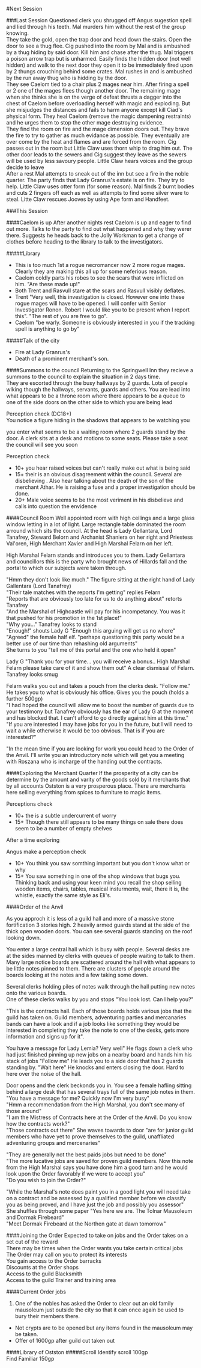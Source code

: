 #Next Session

###Last Session
Questioned clerk you shrugged off Angus sugestion spell and lied through his teeth. Mal murders him without the rest of the group knowing.  
They take the gold, open the trap door and head down the stairs. Open the door to see a thug flee. Cig pushed into the room by Mal and is ambushed by a thug hiding by said door. Kill him and chase after the thug. Mal triggers a poison arrow trap but is unharmed. Easily finds the hidden door (not well hidden) and walk to the next door they open it to be immediately fired upon by 2 thungs crouching behind some crates. Mal rushes in and is ambushed by the run away thug who is hidding by the door.  
They see Caelom tied to a chair plus 2 mages near him. After firing a spell or 2 one of the mages flees though another door. The remaining mage when she thinks she is on the verge of defeat thrusts a dagger into the chest of Caelom before overloading herself with magic and exploding. But she misjudges the distances and fails to harm anyone except kill Ciad's physical form.
They heal Caelom (remove the magic dampening restraints) and he urges them to stop the other mage destroying evidence.  
They find the room on fire and the mage dimension doors out. They brave the fire to try to gather as much evidance as possible. They eventually are over come by the heat and flames and are forced from the room. Cig passes out in the room but Little Claw uses thorn whip to drag him out. The other door leads to the sewers and Cig suggest they leave as the sewers will be used by less savoury people. Little Claw hears voices and the group decide to leave  
After a rest Mal attempts to sneak out of the inn but see a fire in the noble quarter. The party finds that Lady Granrus's estate is on fire. They try to help. Little Claw uses otter form (for some reason). Mal finds 2 burnt bodies and cuts 2 fingers off each as well as attempts to find some silver ware to steal. Litte Claw rescues Jooves by using Ape form and Handfeet.   


###This Session

####Caelom is up
After another nights rest Caelom is up and eager to find out more. Talks to the party to find out what happened and why they werer there. Suggests he heads back to the Jolly Workman to get a change of clothes before heading to the library to talk to the investigators.

#####Library
* This is too much 1st a rogue necromancer now 2 more rogue mages. Clearly they are making this all up for some neferious reason.
* Caelom coldly parts his robes to see the scars that were inflicted on him. "Are these made up!"
* Both Trent and Rasvull stare at the scars and Rasvull visibly deflates.
* Trent "Very well, this investigation is closed. However one into these rogue mages will have to be opened. I will confer with Senior Investigator Ronon. Robert I would like you to be present when I report this". "The rest of you are free to go".
* Caelom "be warly. Someone is obviously interested in you if the tracking spell is anything to go by"
 
#####Talk of the city
* Fire at Lady Granrus's
* Death of a prominent merchant's son.


####Summons to the council
Returning to the Springwell Inn they recieve a summons to the council to explain the situation in 2 days time.  
They are escorted through the busy hallways by 2 guards. Lots of people wlking though the hallways, servants, guards and others. You are lead into what appears to be a throne room where there appears to be a queue to one of the side doors on the other side to which you are being lead

Perception check (DC18+)  
You notice a figure hiding in the shadows that appears to be watching you

you enter what seems to be a waiting room where 2 guards stand by the door. A clerk sits at a desk and motions to some seats. Please take a seat the council will see you soon  

Perception check

* 10+ you hear raised voices but can't really make out what is being said  
* 15+ their is an obvious disagreement within the council. Several are disbelieving . Also hear talking about the death of the son of the merchant Athar. He is raising a fuse and a proper investigation should be done.
* 20+ Male voice seems to be the most veriment in his disbelieve and calls into question the envidence  

####Council Room
Well appointed room with high ceilings and a large glass window letting in a lot of light. Large rectangle table dominated the room arround which sits the council. At the head is Lady Gellantara, Lord Tanafrey, Steward Belorn and Archanist Shaniera on her right and Priestess Val'oren, High Merchant Xavier and High Marshal Felarn on her left.

High Marshal Felarn stands and introduces you to them. Lady Gellantara and councillors this is the party who brought news of Hillards fall and the portal to which our subjects were taken through.

"Hmm they don't look like much." The figure sitting at the right hand of Lady Gallentara (Lord Tanafrey)  
"Their tale matches with the reports I'm getting" replies Felarn  
"Reports that are obviously too late for us to do anything about" retorts Tanafrey  
"And the Marshal of Highcastle will pay for his incompetancy. You was it that pushed for his promotion in the 1st place!"  
"Why you..." Tanafrey looks to stand  
"Enough!" shouts Lady G "Enough this arguing will get us no where"  
"Agreed" the female half elf. "perhaps questioning this party would be a better use of our time than rehashing old arguments"  
She turns to you "tell me of this portal and the one who held it open"  

Lady G
"Thank you for your time... you will receive a bonus.. High Marshal Felarn please take care of it and show them out" A clear dismissal of Felarn. Tanafrey looks smug  

Felarn walks you out and takes a pouch from the clerks desk. "Follow me." He takes you to what is obviously his office. Gives you the pouch (holds a further 500gp)  
"I had hoped the council will allow me to boost the number of guards due to your testimony but Tanafrey obviously has the ear of Lady G at the moment and has blocked that. I can't afford to go directly against him at this time."  
"If you are interested I may have jobs for you in the future, but I will need to wait a while otherwise it would be too obvious. That is if you are interested?"

"In the mean time if you are looking for work you could head to the Order of the Anvil. I'll write you an introductory note which will get you a meeting with Roszana who is incharge of the handing out the contracts.

####Exploring the Merchant Quarter
If the prosperity of a city can be determine by the amount and varity of the goods sold by it merchants that by all accounts Ostston is a very prosperous place. There are merchants here selling everything from spices to furniture to magic items.

Perceptions check 
* 10+ the is a subtle undercurrent of worry
* 15+ Though there still appears to be many things on sale there does seem to be a number of empty shelves

After a time exploring

Angus make a perception check

* 10+ You think you saw somthing important but you don't know what or why
* 15+ You saw something in one of the shop windows that bugs you. Thinking back and using your keen mind you recall the shop selling wooden items, chairs, tables, musical insturments, wait, there it is, the whistle, exactly the same style as Eli's.

####Order of the Anvil

As you approch it is less of a guild hall and more of a massive stone fortification 3 stories high. 2 heavily armed guards stand at the side of the thick open wooden doors. You can see several guards standing on the roof looking down.

You enter a large central hall which is busy with people. Several desks are at the sides manned by clerks with queues of people waiting to talk to them. Many large notice boards are scattered around the hall with what appears to be little notes pinned to them. There are clusters of people around the boards looking at the notes and a few taking some down.  

Several clerks holding piles of notes walk through the hall putting new notes onto the various boards.  
One of these clerks walks by you and stops "You look lost. Can I help you?"

"This is the contracts hall. Each of those boards holds various jobs that the guild has taken on. Guild members, adventuring parties and mercanaries bands can have a look and if a job looks like something they would be interested in completing they take the note to one of the desks, gets more information and signs up for it".  

You have a message for Lady Lemia? Very well" He flags down a clerk who had just finished pinning up new jobs on a nearby board and hands him his stack of jobs "Follow me" He leads you to a side door that has 2 guards standing by. "Wait here" He knocks and enters closing the door. Hard to here over the noise of the hall.

Door opens and the clerk beckonds you in. 
You see a female hafling sitting behind a large desk that has several trays full of the same job notes in them. "You have a message for me? Quickly now I'm very busy"  
"Hmm a recommendation from the High Marshal, you don't see many of those around"  
"I am the Mistress of Contracts here at the Order of the Anvil. Do you know how the contracts work?"  
"Those contracts out there" She waves towards to door "are for junior guild members who have yet to prove themselves to the guild, unaffliated adventuring groups and mercenaries"  

"They are generally not the best paids jobs but need to be done"  
"The more lucative jobs are saved for proven guild members. Now this note from the High Marshal says you have done him a good turn and he would look upon the Order favorably if we were to accept you"  
"Do you wish to join the Order?"  

"While the Marshal's note does paint you in a good light you will need take on a contract and be assessed by a qualified member before we classify you as being proved, and I have just the job and possibly you assessor"  
She shuffles through some paper "Yes here we are. The Tolnar Mausoleum and Dormak Firebeard"  
"Meet Dormak Firebeard at the Northen gate at dawn tomorrow"  



####Joining the Order
Expected to take on jobs and the Order takes on a set cut of the reward  
There may be times when the Order wants you take certain critical jobs  
The Order may call on you to protect its interests  
You gain access to the Order barracks   
Discounts at the Order shops  
Access to the guild Blacksmith  
Access to the guild Trainer and training area  

####Current Order jobs

1. One of the nobles has asked the Order to clear out an old family mausoleum just outside the city so that it can once again be used to bury their members there.
  * Not crypts are to be opened but any items found in the mausoleum may be taken. 
  * Offer of 1600gp after guild cut taken out


####Library of Ostston
#####Scroll
Identify scroll 100gp  
Find Familiar 150gp  


